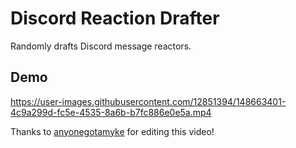 # Discord Reaction Drafter

Randomly drafts Discord message reactors.

## Demo

https://user-images.githubusercontent.com/12851394/148663401-4c9a299d-fc5e-4535-8a6b-b7fc886e0e5a.mp4

Thanks to [anyonegotamyke](https://github.com/anyonegotamyke) for editing this video!

